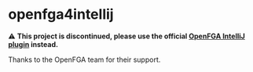 # openfga4intellij


:warning: **This project is discontinued, please use the official [OpenFGA IntelliJ plugin](https://github.com/openfga/intellij-plugin) instead.**

Thanks to the OpenFGA team for their support.

